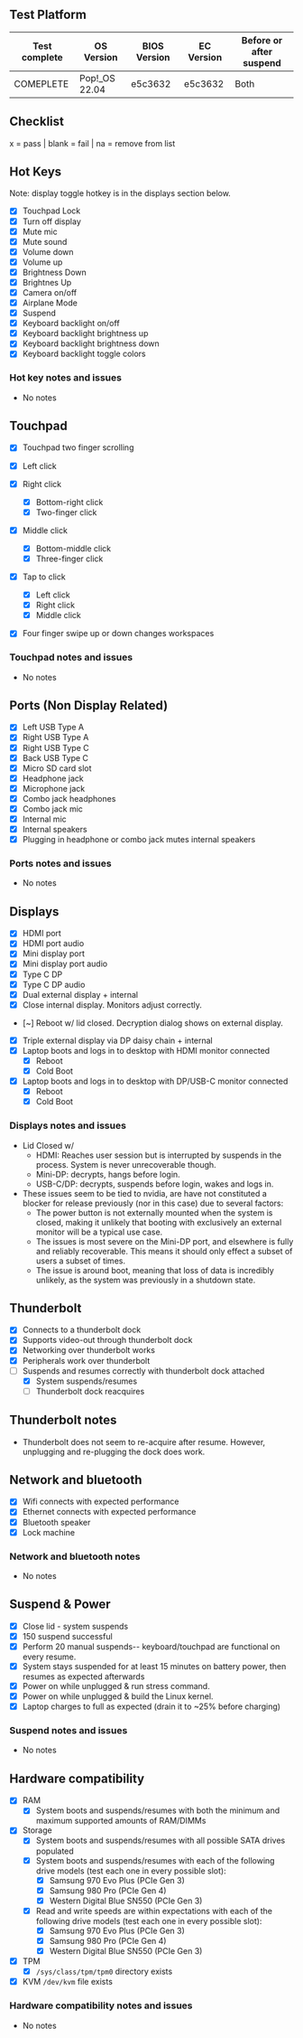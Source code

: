 ## Test Platform

| Test complete | OS Version     | BIOS Version | EC Version | Before or after suspend |
| ------------- | -------------- | ------------ | ---------- | ----------------------- |
| COMEPLETE     | Pop!\_OS 22.04 | e5c3632      | e5c3632    | Both                    |

## Checklist
x = pass | blank = fail | na = remove from list

## Hot Keys

Note: display toggle hotkey is in the displays section below.

- [x] Touchpad Lock
- [x] Turn off display
- [x] Mute mic
- [x] Mute sound
- [x] Volume down
- [x] Volume up
- [x] Brightness Down
- [x] Brightnes Up
- [x] Camera on/off
- [x] Airplane Mode
- [x] Suspend
- [x] Keyboard backlight on/off
- [x] Keyboard backlight brightness up
- [x] Keyboard backlight brightness down
- [x] Keyboard backlight toggle colors

### Hot key notes and issues

- No notes

## Touchpad

- [x] Touchpad two finger scrolling 
- [x] Left click
- [x] Right click
    - [x] Bottom-right click
    - [x] Two-finger click
- [x] Middle click
    - [x] Bottom-middle click
    - [x] Three-finger click
- [x] Tap to click
    - [x] Left click
    - [x] Right click
    - [X] Middle click
- [x] Four finger swipe up or down changes workspaces


### Touchpad notes and issues

- No notes

## Ports (Non Display Related)

- [x] Left USB Type A
- [x] Right USB Type A
- [x] Right USB Type C
- [x] Back USB Type C
- [x] Micro SD card slot
- [x] Headphone jack
- [x] Microphone jack
- [x] Combo jack headphones
- [x] Combo jack mic
- [x] Internal mic
- [x] Internal speakers
- [x] Plugging in headphone or combo jack mutes internal speakers

### Ports notes and issues

- No notes

## Displays

- [x] HDMI port
- [x] HDMI port audio
- [x] Mini display port
- [x] Mini display port audio
- [x] Type C DP
- [x] Type C DP audio
- [x] Dual external display + internal
- [x] Close internal display. Monitors adjust correctly.
- [~] Reboot w/ lid closed. Decryption dialog shows on external display.
- [x] Triple external display via DP daisy chain + internal
- [x] Laptop boots and logs in to desktop with HDMI monitor connected
    - [x] Reboot
    - [x] Cold Boot
- [x] Laptop boots and logs in to desktop with DP/USB-C monitor connected
    - [x] Reboot
    - [x] Cold Boot

### Displays notes and issues

- Lid Closed w/
    - HDMI: Reaches user session but is interrupted by suspends in the process. System is never unrecoverable though.
    - Mini-DP: decrypts, hangs before login.
    - USB-C/DP: decrypts, suspends before login, wakes and logs in.
- These issues seem to be tied to nvidia, are have not constituted a blocker for release previously (nor in this case) due to several factors:
    - The power button is not externally mounted when the system is closed, making it unlikely that booting with exclusively an external monitor will be a typical use case.
    - The issues is most severe on the Mini-DP port, and elsewhere is fully and reliably recoverable. This means it should only effect a subset of users a subset of times.
    - The issue is around boot, meaning that loss of data is incredibly unlikely, as the system was previously in a shutdown state. 

## Thunderbolt

- [x] Connects to a thunderbolt dock
- [x] Supports video-out through thunderbolt dock
- [x] Networking over thunderbolt works
- [x] Peripherals work over thunderbolt
- [ ] Suspends and resumes correctly with thunderbolt dock attached
    - [x] System suspends/resumes
    - [ ] Thunderbolt dock reacquires

## Thunderbolt notes

- Thunderbolt does not seem to re-acquire after resume. However, unplugging and re-plugging the dock does work.

## Network and bluetooth

- [x] Wifi connects with expected performance
- [x] Ethernet connects with expected performance
- [x] Bluetooth speaker
- [x] Lock machine

### Network and bluetooth notes

- No notes

## Suspend & Power

- [x] Close lid - system suspends
- [x] 150 suspend successful
- [x] Perform 20 manual suspends-- keyboard/touchpad are functional on every resume.
- [x] System stays suspended for at least 15 minutes on battery power, then resumes as expected afterwards
- [x] Power on while unplugged & run stress command.
- [x] Power on while unplugged & build the Linux kernel.
- [x] Laptop charges to full as expected (drain it to ~25% before charging)

### Suspend notes and issues

- No notes

## Hardware compatibility

- [x] RAM
    - [x] System boots and suspends/resumes with both the minimum and maximum supported amounts of RAM/DIMMs
- [x] Storage
    - [x] System boots and suspends/resumes with all possible SATA drives populated
    - [x] System boots and suspends/resumes with each of the following drive models (test each one in every possible slot):
        - [x] Samsung 970 Evo Plus (PCIe Gen 3)
        - [x] Samsung 980 Pro (PCIe Gen 4)
        - [x] Western Digital Blue SN550 (PCIe Gen 3)
    - [x] Read and write speeds are within expectations with each of the following drive models (test each one in every possible slot):
        - [x] Samsung 970 Evo Plus (PCIe Gen 3)
        - [x] Samsung 980 Pro (PCIe Gen 4)
        - [x] Western Digital Blue SN550 (PCIe Gen 3)
- [x] TPM
    - [x] `/sys/class/tpm/tpm0` directory exists
- [x] KVM `/dev/kvm` file exists

### Hardware compatibility notes and issues

- No notes
